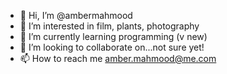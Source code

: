 - 👋 Hi, I’m @ambermahmood
- 👀 I’m interested in film, plants, photography
- 🌱 I’m currently learning programming (v new)
- 💞️ I’m looking to collaborate on...not sure yet!  
- 📫 How to reach me amber.mahmood@me.com 

<!---
ambermahmood/ambermahmood is a ✨ special ✨ repository because its `README.md` (this file) appears on your GitHub profile.
You can click the Preview link to take a look at your changes.
--->

